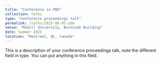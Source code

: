 ```yaml
---
title: "Conference in PDE"
collection: talks
type: "Conference proceedings talk"
permalink: /talks/2025-06-01-pde
venue: "McGill University, Burnside Building"
date: Summer 2025
location: "Montreal, QC, Canada"
---
```


This is a description of your conference proceedings talk, note the different field in type. You can put anything in this field.
